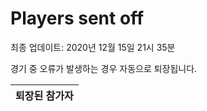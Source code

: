 # Players sent off
최종 업데이트: 2020년 12월 15일 21시 35분


경기 중 오류가 발생하는 경우 자동으로 퇴장됩니다.


| 퇴장된 참가자 |
|:---:|